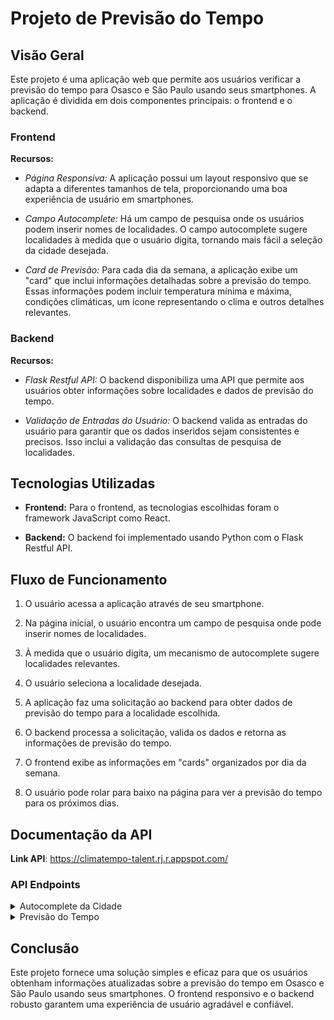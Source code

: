 # Projeto de Previsão do Tempo 

## Visão Geral

Este projeto é uma aplicação web que permite aos usuários verificar a previsão do tempo para Osasco e São Paulo usando seus smartphones. A aplicação é dividida em dois componentes principais: o frontend e o backend.

### Frontend

**Recursos:**

- *Página Responsiva:* A aplicação possui um layout responsivo que se adapta a diferentes tamanhos de tela, proporcionando uma boa experiência de usuário em smartphones.

- *Campo Autocomplete:* Há um campo de pesquisa onde os usuários podem inserir nomes de localidades. O campo autocomplete sugere localidades à medida que o usuário digita, tornando mais fácil a seleção da cidade desejada.

- *Card de Previsão:* Para cada dia da semana, a aplicação exibe um "card" que inclui informações detalhadas sobre a previsão do tempo. Essas informações podem incluir temperatura mínima e máxima, condições climáticas, um ícone representando o clima e outros detalhes relevantes.

### Backend

**Recursos:**

- *Flask Restful API:* O backend disponibiliza uma API que permite aos usuários obter informações sobre localidades e dados de previsão do tempo.

- *Validação de Entradas do Usuário:* O backend valida as entradas do usuário para garantir que os dados inseridos sejam consistentes e precisos. Isso inclui a validação das consultas de pesquisa de localidades.

## Tecnologias Utilizadas

- **Frontend:** Para o frontend, as tecnologias escolhidas foram o framework JavaScript como React.

- **Backend:** O backend foi implementado usando Python com o Flask Restful API.

## Fluxo de Funcionamento

1. O usuário acessa a aplicação através de seu smartphone.

2. Na página inicial, o usuário encontra um campo de pesquisa onde pode inserir nomes de localidades.

3. À medida que o usuário digita, um mecanismo de autocomplete sugere localidades relevantes.

4. O usuário seleciona a localidade desejada.

5. A aplicação faz uma solicitação ao backend para obter dados de previsão do tempo para a localidade escolhida.

6. O backend processa a solicitação, valida os dados e retorna as informações de previsão do tempo.

7. O frontend exibe as informações em "cards" organizados por dia da semana.

8. O usuário pode rolar para baixo na página para ver a previsão do tempo para os próximos dias.

## Documentação da API

**Link API**: 
https://climatempo-talent.rj.r.appspot.com/

### API Endpoints

<details>
<summary>Autocomplete da Cidade</summary>

```http
   GET /autocomplete_city
```

*Method:* GET

*Endpoint:* autocomplete_city

*Parameters:*
* user_input (required: True, String)

*Example:* 

```json
{
  "results":[
    {
      "id":3735,
      "name":"Osasco",
      "state":"SP"
    }
  ]
}
```

**Link:** 
https://climatempo-talent.rj.r.appspot.com/autocomplete_city?user_input=Osas

</details>

<details>
<summary>Previsão do Tempo</summary>

```http
   GET /weatherforecast
```

*Method:* GET

*Endpoint:* weatherforecast

*Parameters:*
* city_id (required: True, Integer)
* unit_temperature (required: True, String, 'fahrenheit' ou 'celsius')
* unit_precipitation (required: True, String, 'inch' ou 'mm')

*Example:*

```json
[
  {
    "locale": {
      "id": 3735,
      "latitude": -23.532,
      "longitude": -46.792,
      "name": "Osasco",
      "state": "SP"
    },
    "period": {
      "begin": "2017-02-01",
      "end": "2017-02-07"
    },
    "weather": [
      {
        "date": "2017-02-01",
        "rain": {
          "precipitation": 0.8,
          "probability": 60
        },
        "temperature": {
          "max": 82,
          "min": 68
        },
        "text": "Sol com muitas nuvens durante o dia. Períodos de nublado, com chuva a qualquer hora."
      },
      {
        "date": "2017-02-02",
        "rain": {
          "precipitation": 0.4,
          "probability": 60
        },
        "temperature": {
          "max": 86,
          "min": 70
        },
        "text": "Sol com muitas nuvens durante o dia. Per\u00edodos de nublado, com chuva a qualquer hora."
      },
      {...},
      {...},
      {...},
      {...},
      {...},
      {...}
    ]
  }
]
```

**Link:** 
https://climatempo-talent.rj.r.appspot.com/weatherforecast?city_id=3735&unit_temperature=fahrenheit&unit_precipitation=inch
</details>


## Conclusão

Este projeto fornece uma solução simples e eficaz para que os usuários obtenham informações atualizadas sobre a previsão do tempo em Osasco e São Paulo usando seus smartphones. O frontend responsivo e o backend robusto garantem uma experiência de usuário agradável e confiável.

